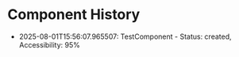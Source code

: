 # Component History

- 2025-08-01T15:56:07.965507: TestComponent - Status: created, Accessibility: 95%
